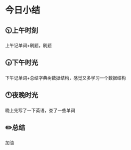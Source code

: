 # 今日小结

## :clock1030:上午时刻

上午记单词+刷题，刷题


## :clock430:下午时光

下午记单词+总结字典树数据结构，感觉又多学习一个数据结构

## :clock11:夜晚时光

晚上先写了一下英语，查了一些单词

## :pencil2:总结

加油
